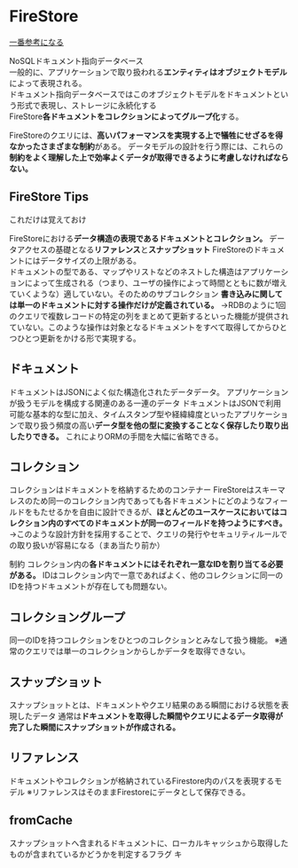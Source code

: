 # FireStore

[一番参考になる](https://medium.com/google-cloud-jp/firestore1-a62405a7cd82)

NoSQLドキュメント指向データベース  
一般的に、アプリケーションで取り扱われる**エンティティはオブジェクトモデル**によって表現される。  
ドキュメント指向データベースではこのオブジェクトモデルをドキュメントという形式で表現し、ストレージに永続化する  
FireStore**各ドキュメントをコレクションによってグループ化**する。  

FireStoreのクエリには、**高いパフォーマンスを実現する上で犠牲にせざるを得なかったさまざまな制約**がある。
データモデルの設計を行う際には、これらの**制約をよく理解した上で効率よくデータが取得できるように考慮しなければならない。**

## FireStore Tips

これだけは覚えておけ

FireStoreにおける**データ構造の表現であるドキュメントとコレクション。**
データアクセスの基礎となる**リファレンス**と**スナップショット**
FireStoreのドキュメントにはデータサイズの上限がある。  
ドキュメントの型である、マップやリストなどのネストした構造はアプリケーションによって生成される（つまり、ユーザの操作によって時間とともに数が増えていくような）適していない。そのためのサブコレクション
**書き込みに関しては単一のドキュメントに対する操作だけが定義されている。**
→RDBのように1回のクエリで複数レコードの特定の列をまとめて更新するといった機能が提供されていない。このような操作は対象となるドキュメントをすべて取得してからひとつひとつ更新をかける形で実現する。

## ドキュメント

ドキュメントはJSONによく似た構造化されたデータデータ。
アプリケーションが扱うモデルを構成する関連のある一連のデータ
ドキュメントはJSONで利用可能な基本的な型に加え、タイムスタンプ型や経緯緯度といったアプリケーションで取り扱う頻度の高い**データ型を他の型に変換することなく保存したり取り出したりできる。**
これによりORMの手間を大幅に省略できる。

## コレクション

コレクションはドキュメントを格納するためのコンテナー
FireStoreはスキーマレスのため同一のコレクション内であっても各ドキュメントにどのようなフィールドをもたせるかを自由に設計できるが、**ほとんどのユースケースにおいてはコレクション内のすべてのドキュメントが同一のフィールドを持つようにすべき。**
→このような設計方針を採用することで、クエリの発行やセキュリティルールでの取り扱いが容易になる（まあ当たり前か）

制約
コレクション内の**各ドキュメントにはそれぞれ一意なIDを割り当てる必要がある。**
IDはコレクション内で一意であればよく、他のコレクションに同一のIDを持つドキュメントが存在しても問題ない。

## コレクショングループ

同一のIDを持つコレクションをひとつのコレクションとみなして扱う機能。
※通常のクエリでは単一のコレクションからしかデータを取得できない。

## スナップショット

スナップショットとは、ドキュメントやクエリ結果のある瞬間における状態を表現したデータ
通常は**ドキュメントを取得した瞬間やクエリによるデータ取得が完了した瞬間にスナップショットが作成される。**

## リファレンス

ドキュメントやコレクションが格納されているFirestore内のパスを表現するモデル
※リファレンスはそのままFirestoreにデータとして保存できる。

## fromCache

スナップショットへ含まれるドキュメントに、ローカルキャッシュから取得したものが含まれているかどうかを判定するフラグ
キ
